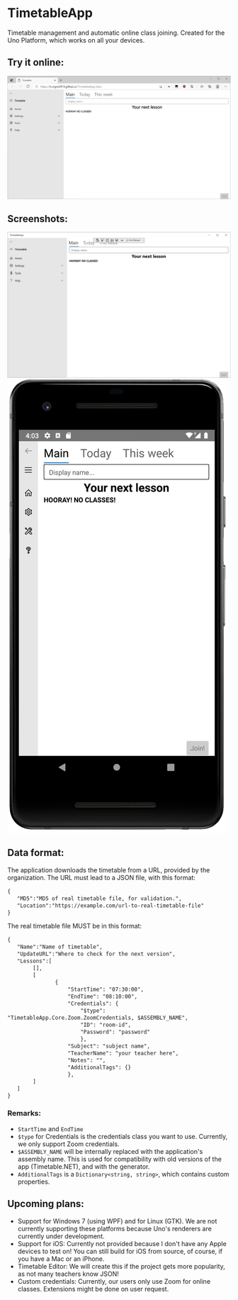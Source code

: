 # TimetableApp
Timetable management and automatic online class joining. Created for the Uno Platform, which works on all your devices.

## Try it online:
![WASM screenshot](Images/WASM.png)

## Screenshots:
![UWP screenshot](Images/UWP.png)  
![Android screenshot](Images/Android.png)

## Data format: 
The application downloads the timetable from a URL, provided by the organization. The URL must lead to a JSON file, with this format:

```
{  
   "MD5":"MD5 of real timetable file, for validation.",  
   "Location":"https://example.com/url-to-real-timetable-file"  
}
```

The real timetable file MUST be in this format:

```
{
   "Name":"Name of timetable",  
   "UpdateURL":"Where to check for the next version",  
   "Lessons":[  
        [],  
        [  
               {
                   "StartTime": "07:30:00",  
                   "EndTime": "08:10:00",  
                   "Credentials": {  
                       "$type": "TimetableApp.Core.Zoom.ZoomCredentials, $ASSEMBLY_NAME",  
                       "ID": "room-id",  
                       "Password": "password"  
                       },  
                   "Subject": "subject name",  
                   "TeacherName": "your teacher here",  
                   "Notes": "",  
                   "AdditionalTags": {}  
                   },  
        ]  
   ]  
}  
```

### Remarks:
- `StartTime` and `EndTime`
- `$type` for Credentials is the credentials class you want to use. Currently, we only support Zoom credentials.
- `$ASSEMBLY_NAME` will be internally replaced with the application's assembly name. This is used for compatibility with old versions of the app (Timetable.NET), and with the generator.
- `AdditionalTags` is a `Dictionary<string, string>`, which contains custom properties. 

## Upcoming plans:  
- Support for Windows 7 (using WPF) and for Linux (GTK). We are not currently supporting these platforms because Uno's renderers are currently under development.
- Support for iOS: Currently not provided because I don't have any Apple devices to test on! You can still build for iOS from source, of course, if you have a Mac or an iPhone.
- Timetable Editor: We will create this if the project gets more popularity, as not many teachers know JSON!
- Custom credentials: Currently, our users only use Zoom for online classes. Extensions might be done on user request.
